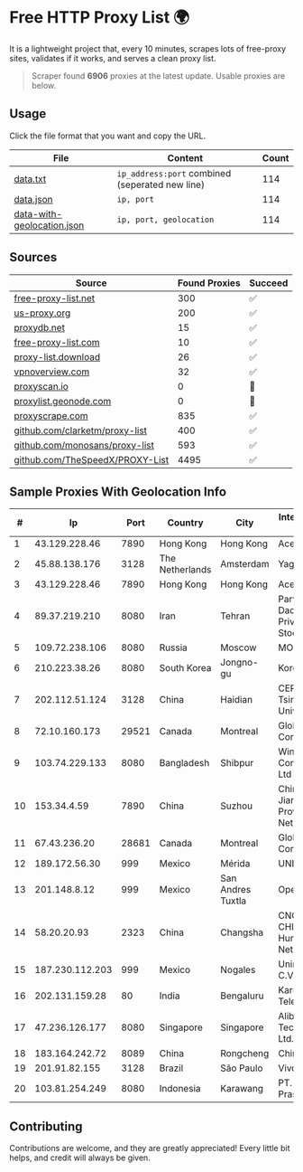 
# Free HTTP Proxy List 🌍

It is a lightweight project that, every 10 minutes, scrapes lots of free-proxy sites, validates if it works, and serves a clean proxy list.


> Scraper found **6906** proxies at the latest update. Usable proxies are below.

## Usage

Click the file format that you want and copy the URL.


|File|Content|Count|
|----|-------|-----|
|[data.txt](https://raw.githubusercontent.com/themiralay/Proxy-List-World/master/data.txt)|`ip_address:port` combined (seperated new line)|114|
|[data.json](https://raw.githubusercontent.com/themiralay/Proxy-List-World/master/data.json)|`ip, port`|114|
|[data-with-geolocation.json](https://raw.githubusercontent.com/themiralay/Proxy-List-World/master/data-with-geolocation.json)|`ip, port, geolocation`|114|

## Sources

|Source|Found Proxies|Succeed|
|------|-------------|-------|
|[free-proxy-list.net](https://free-proxy-list.net)|300|✅|
|[us-proxy.org](https://www.us-proxy.org)|200|✅|
|[proxydb.net](http://proxydb.net)|15|✅|
|[free-proxy-list.com](https://free-proxy-list.com/?page=&port=&type%5B%5D=http&type%5B%5D=https&up_time=0&search=Search)|10|✅|
|[proxy-list.download](https://www.proxy-list.download/HTTP)|26|✅|
|[vpnoverview.com](https://vpnoverview.com/privacy/anonymous-browsing/free-proxy-servers)|32|✅|
|[proxyscan.io](https://www.proxyscan.io)|0|🚫|
|[proxylist.geonode.com](https://proxylist.geonode.com/api/proxy-list?limit=300&page=1&sort_by=lastChecked&sort_type=desc&protocols=http,https)|0|🚫|
|[proxyscrape.com](https://api.proxyscrape.com/v2/?request=displayproxies&protocol=http&timeout=10000&country=all&ssl=all&anonymity=all)|835|✅|
|[github.com/clarketm/proxy-list](https://raw.githubusercontent.com/clarketm/proxy-list/master/proxy-list-raw.txt)|400|✅|
|[github.com/monosans/proxy-list](https://raw.githubusercontent.com/monosans/proxy-list/main/proxies/http.txt)|593|✅|
|[github.com/TheSpeedX/PROXY-List](https://raw.githubusercontent.com/TheSpeedX/PROXY-List/master/http.txt)|4495|✅|


## Sample Proxies With Geolocation Info

|#|Ip|Port|Country|City|Internet Service Provider|
|-|--|----|-------|----|-------------------------|
|1|43.129.228.46|7890|Hong Kong|Hong Kong|Aceville Pte.ltd|
|2|45.88.138.176|3128|The Netherlands|Amsterdam|Yaglom Labs Ltd|
|3|43.129.228.46|7890|Hong Kong|Hong Kong|Aceville Pte.ltd|
|4|89.37.219.210|8080|Iran|Tehran|Parvaresh Dadeha Co. Private Joint Stock|
|5|109.72.238.106|8080|Russia|Moscow|MOSLINE|
|6|210.223.38.26|8080|South Korea|Jongno-gu|Korea Telecom|
|7|202.112.51.124|3128|China|Haidian|CERNET2 IX at Tsinghua University|
|8|72.10.160.173|29521|Canada|Montreal|GloboTech Communications|
|9|103.74.229.133|8080|Bangladesh|Shibpur|Windstream Communication Ltd|
|10|153.34.4.59|7890|China|Suzhou|China Unicom Jiangsu Province Network|
|11|67.43.236.20|28681|Canada|Montreal|GloboTech Communications|
|12|189.172.56.30|999|Mexico|Mérida|UNINET|
|13|201.148.8.12|999|Mexico|San Andres Tuxtla|Operbes|
|14|58.20.20.93|2323|China|Changsha|CNC Group CHINA169 Hunan Province Network|
|15|187.230.112.203|999|Mexico|Nogales|Uninet S.A. de C.V.|
|16|202.131.159.28|80|India|Bengaluru|Karuturi Telecom Pvt Ltd|
|17|47.236.126.177|8080|Singapore|Singapore|Alibaba (US) Technology Co., Ltd.|
|18|183.164.242.72|8089|China|Rongcheng|Chinanet|
|19|201.91.82.155|3128|Brazil|São Paulo|Vivo|
|20|103.81.254.249|8080|Indonesia|Karawang|PT. Nusa Jaya Prasetyo|



## Contributing

Contributions are welcome, and they are greatly appreciated! Every
little bit helps, and credit will always be given.

